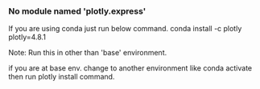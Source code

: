 ### No module named 'plotly.express'
If you are using conda just run below command. 
conda install -c plotly plotly=4.8.1

Note: Run this in other than 'base' environment. 

if you are at base env. change to another environment like 
conda activate <env-name>
then run plotly install command. 
